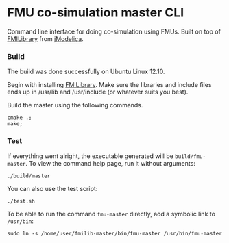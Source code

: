 # FMU co-simulation master CLI
Command line interface for doing co-simulation using FMUs. Built on top of [FMILibrary](http://www.jmodelica.org/FMILibrary) from [jModelica](http://www.jmodelica.org).

### Build
The build was done successfully on Ubuntu Linux 12.10.

Begin with installing [FMILibrary](http://www.jmodelica.org/FMILibrary). Make sure the libraries and include files ends up in /usr/lib and /usr/include (or whatever suits you best).

Build the master using the following commands.
```
cmake .;
make;
```

### Test
If everything went alright, the executable generated will be ```build/fmu-master```. To view the command help page, run it without arguments:
```
./build/master
```

You can also use the test script:
```
./test.sh
```

To be able to run the command ```fmu-master``` directly, add a symbolic link to ```/usr/bin```: 
```
sudo ln -s /home/user/fmilib-master/bin/fmu-master /usr/bin/fmu-master
```